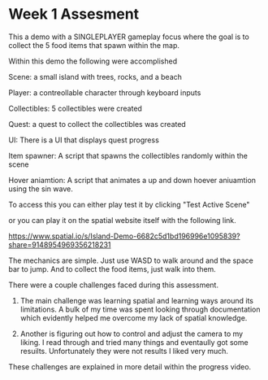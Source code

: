 # Week 1 Assesment


This a demo with a SINGLEPLAYER gameplay focus where the goal is to collect the 5 food items that spawn within the map.

Within this demo the following were accomplished

   Scene: a small island with trees, rocks, and a beach
   
   Player: a contreollable character through keyboard inputs
   
   Collectibles: 5 collectibles were created
   
   Quest: a quest to collect the collectibles was created
   
   UI: There is a UI that displays quest progress
   
   Item spawner: A script that spawns the collectibles randomly within the scene
   
   Hover aniamtion: A script that animates a up and down hoever aniuamtion using the sin wave.
   
To access this you can either play test it by clicking "Test Active Scene"
   
or you can play it on the spatial website itself with the following link.

https://www.spatial.io/s/Island-Demo-6682c5d1bd196996e1095839?share=9148954969356218231
   
The mechanics are simple.
Just use WASD to walk around and the space bar to jump. 
And to collect the food items, just walk into them.

There were a couple challenges faced during this assessment. 
   1. The main challenge was learning spatial and learning ways around its limitations.
        A bulk of my time was spent looking through documentation which evidently helped me overcome my lack of spatial knowledge.

   2. Another is figuring out how to control and adjust the camera to my liking. I read through and tried many things and eventaully got some resuilts. Unfortunately they were not results I liked very much.

These challenges are explained in more detail within the progress video.
